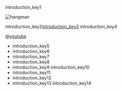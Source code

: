 introduction_key1


![hangman](assets/hangman.png)

introduction_key2[introduction_key3](https://hangmanwordgame.com)
introduction_key4

@[youtube](https://www.youtube.com/watch?v=H4c9QEWsLmo)

- introduction_key5
- introduction_key6
- introduction_key7
- introduction_key8
- introduction_key9
introduction_key10
- introduction_key11
- introduction_key12
- introduction_key13
introduction_key14
